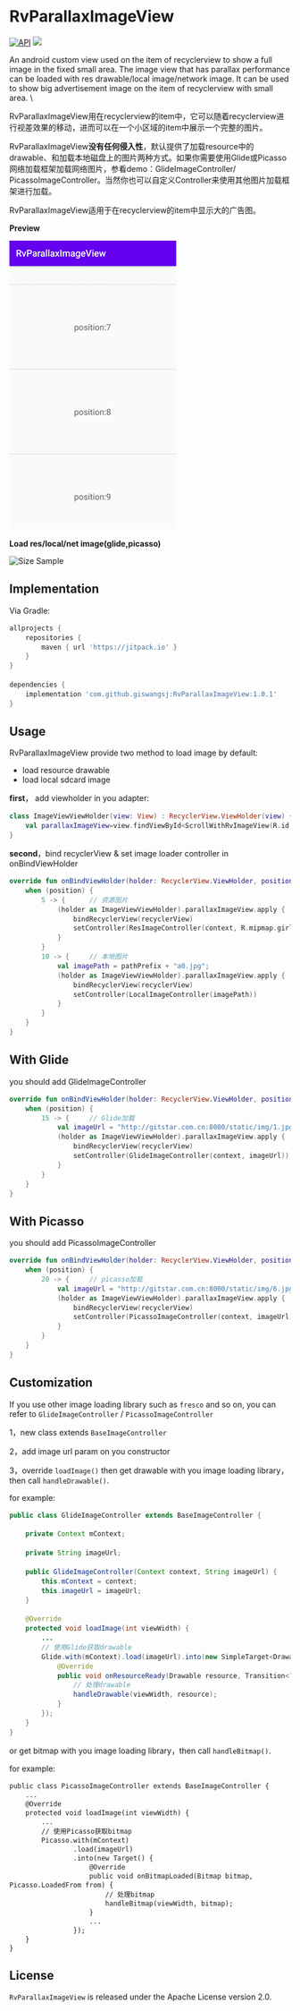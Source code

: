 # RvParallaxImageView

[![API](https://img.shields.io/badge/API-16%2B-brightgreen.svg?style=flat)](https://android-arsenal.com/api?level=16) [![](https://jitpack.io/v/giswangsj/RvParallaxImageView.svg)](https://jitpack.io/#giswangsj/RvParallaxImageView)

An android custom view used on the item of recyclerview to show a full image in the fixed small area. The image view that has parallax performance can be loaded with res drawable/local image/network image. It can be used to show big advertisement image on the item of recyclerview with small area. \

RvParallaxImageView用在recyclerview的item中，它可以随着recyclerview进行视差效果的移动，进而可以在一个小区域的item中展示一个完整的图片。

RvParallaxImageView**没有任何侵入性**，默认提供了加载resource中的drawable、和加载本地磁盘上的图片两种方式。如果你需要使用Glide或Picasso网络加载框架加载网络图片，参看demo：GlideImageController/ PicassoImageController。当然你也可以自定义Controller来使用其他图片加载框架进行加载。

RvParallaxImageView适用于在recyclerview的item中显示大的广告图。

**Preview**

![Size Sample](screenshot/capture1.gif)

**Load res/local/net image(glide,picasso)**

![Size Sample](screenshot/capture2.gif)

Implementation
----

Via Gradle:

```groovy
allprojects {
    repositories {
        maven { url 'https://jitpack.io' }
    }
}

dependencies {
	implementation 'com.github.giswangsj:RvParallaxImageView:1.0.1'
}
```


Usage
----

RvParallaxImageView provide two method to load image by default:

- load resource drawable
- load local sdcard image

**first**， add viewholder in you adapter:

```kotlin
class ImageViewViewHolder(view: View) : RecyclerView.ViewHolder(view) {
    val parallaxImageView=view.findViewById<ScrollWithRvImageView(R.id.parallaxImageView)
}
```

**second**，bind recyclerView & set image loader controller in onBindViewHolder

```kotlin
override fun onBindViewHolder(holder: RecyclerView.ViewHolder, position: Int) {
    when (position) {
        5 -> {      // 资源图片
            (holder as ImageViewViewHolder).parallaxImageView.apply {
                bindRecyclerView(recyclerView)
                setController(ResImageController(context, R.mipmap.girl))
            }
        }
        10 -> {     // 本地图片
            val imagePath = pathPrefix + "a0.jpg";
            (holder as ImageViewViewHolder).parallaxImageView.apply {
                bindRecyclerView(recyclerView)
                setController(LocalImageController(imagePath))
            }
        }
    }
}
```

## With Glide

you should add GlideImageController

```kotlin
override fun onBindViewHolder(holder: RecyclerView.ViewHolder, position: Int) {
    when (position) {
        15 -> {     // Glide加载
            val imageUrl = "http://gitstar.com.cn:8000/static/img/1.jpg"
            (holder as ImageViewViewHolder).parallaxImageView.apply {
                bindRecyclerView(recyclerView)
                setController(GlideImageController(context, imageUrl))
            }
        }
    }
}
```


## With Picasso

you should add PicassoImageController

```kotlin
override fun onBindViewHolder(holder: RecyclerView.ViewHolder, position: Int) {
    when (position) {
        20 -> {     // picasso加载
            val imageUrl = "http://gitstar.com.cn:8000/static/img/6.jpg"
            (holder as ImageViewViewHolder).parallaxImageView.apply {
                bindRecyclerView(recyclerView)
                setController(PicassoImageController(context, imageUrl))
            }
        }
    }
}
```



Customization
----

If you use other image loading library such as `fresco` and so on, you can refer to `GlideImageController` / `PicassoImageController`

1，new class extends `BaseImageController`

2，add image url param on you constructor

3，override `loadImage()` then get drawable with you image loading library，then call `handleDrawable()`.

for example:

```java
public class GlideImageController extends BaseImageController {

    private Context mContext;

    private String imageUrl;

    public GlideImageController(Context context, String imageUrl) {
        this.mContext = context;
        this.imageUrl = imageUrl;
    }

    @Override
    protected void loadImage(int viewWidth) {
        ...
        // 使用Glide获取drawable
        Glide.with(mContext).load(imageUrl).into(new SimpleTarget<Drawable>() {
            @Override
            public void onResourceReady(Drawable resource, Transition<? super Drawable> transition) {
                // 处理drawable
                handleDrawable(viewWidth, resource);
            }
        });
    }
}
```

or get bitmap with you image loading library，then call `handleBitmap()`.

for example:

```
public class PicassoImageController extends BaseImageController {
    ...
    @Override
    protected void loadImage(int viewWidth) {
        ...
        // 使用Picasso获取bitmap
        Picasso.with(mContext)
                .load(imageUrl)
                .into(new Target() {
                    @Override
                    public void onBitmapLoaded(Bitmap bitmap, Picasso.LoadedFrom from) {
                        // 处理bitmap
                        handleBitmap(viewWidth, bitmap);
                    }
					...
                });
    }
}
```



## License

`RvParallaxImageView` is released under the Apache License version 2.0.